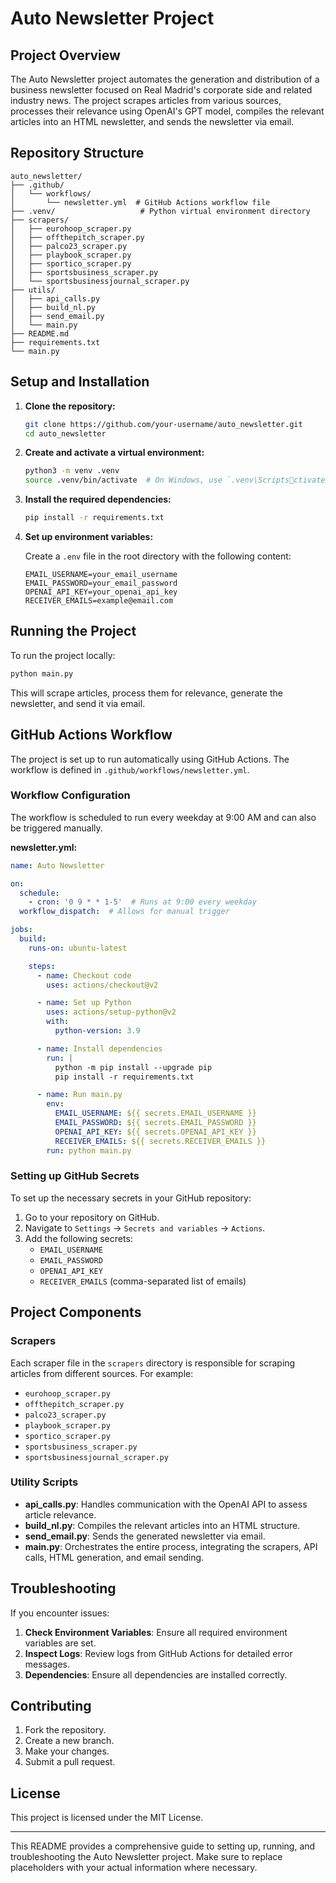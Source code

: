 
# Auto Newsletter Project

## Project Overview

The Auto Newsletter project automates the generation and distribution of a business newsletter focused on Real Madrid's corporate side and related industry news. The project scrapes articles from various sources, processes their relevance using OpenAI's GPT model, compiles the relevant articles into an HTML newsletter, and sends the newsletter via email.

## Repository Structure

```
auto_newsletter/
├── .github/
│   └── workflows/
│       └── newsletter.yml  # GitHub Actions workflow file
├── .venv/                   # Python virtual environment directory
├── scrapers/
│   ├── eurohoop_scraper.py
│   ├── offthepitch_scraper.py
│   ├── palco23_scraper.py
│   ├── playbook_scraper.py
│   ├── sportico_scraper.py
│   ├── sportsbusiness_scraper.py
│   └── sportsbusinessjournal_scraper.py
├── utils/
│   ├── api_calls.py
│   ├── build_nl.py
│   ├── send_email.py
│   └── main.py
├── README.md
├── requirements.txt
└── main.py
```

## Setup and Installation

1. **Clone the repository:**

   ```bash
   git clone https://github.com/your-username/auto_newsletter.git
   cd auto_newsletter
   ```

2. **Create and activate a virtual environment:**

   ```bash
   python3 -m venv .venv
   source .venv/bin/activate  # On Windows, use `.venv\Scriptsctivate`
   ```

3. **Install the required dependencies:**

   ```bash
   pip install -r requirements.txt
   ```

4. **Set up environment variables:**

   Create a `.env` file in the root directory with the following content:

   ```env
   EMAIL_USERNAME=your_email_username
   EMAIL_PASSWORD=your_email_password
   OPENAI_API_KEY=your_openai_api_key
   RECEIVER_EMAILS=example@email.com
   ```

## Running the Project

To run the project locally:

```bash
python main.py
```

This will scrape articles, process them for relevance, generate the newsletter, and send it via email.

## GitHub Actions Workflow

The project is set up to run automatically using GitHub Actions. The workflow is defined in `.github/workflows/newsletter.yml`.

### Workflow Configuration

The workflow is scheduled to run every weekday at 9:00 AM and can also be triggered manually.

**newsletter.yml:**

```yaml
name: Auto Newsletter

on:
  schedule:
    - cron: '0 9 * * 1-5'  # Runs at 9:00 every weekday
  workflow_dispatch:  # Allows for manual trigger

jobs:
  build:
    runs-on: ubuntu-latest

    steps:
      - name: Checkout code
        uses: actions/checkout@v2

      - name: Set up Python
        uses: actions/setup-python@v2
        with:
          python-version: 3.9

      - name: Install dependencies
        run: |
          python -m pip install --upgrade pip
          pip install -r requirements.txt

      - name: Run main.py
        env:
          EMAIL_USERNAME: ${{ secrets.EMAIL_USERNAME }}
          EMAIL_PASSWORD: ${{ secrets.EMAIL_PASSWORD }}
          OPENAI_API_KEY: ${{ secrets.OPENAI_API_KEY }}
          RECEIVER_EMAILS: ${{ secrets.RECEIVER_EMAILS }}
        run: python main.py
```

### Setting up GitHub Secrets

To set up the necessary secrets in your GitHub repository:

1. Go to your repository on GitHub.
2. Navigate to `Settings` -> `Secrets and variables` -> `Actions`.
3. Add the following secrets:
   - `EMAIL_USERNAME`
   - `EMAIL_PASSWORD`
   - `OPENAI_API_KEY`
   - `RECEIVER_EMAILS` (comma-separated list of emails)

## Project Components

### Scrapers

Each scraper file in the `scrapers` directory is responsible for scraping articles from different sources. For example:

- `eurohoop_scraper.py`
- `offthepitch_scraper.py`
- `palco23_scraper.py`
- `playbook_scraper.py`
- `sportico_scraper.py`
- `sportsbusiness_scraper.py`
- `sportsbusinessjournal_scraper.py`

### Utility Scripts

- **api_calls.py**: Handles communication with the OpenAI API to assess article relevance.
- **build_nl.py**: Compiles the relevant articles into an HTML structure.
- **send_email.py**: Sends the generated newsletter via email.
- **main.py**: Orchestrates the entire process, integrating the scrapers, API calls, HTML generation, and email sending.

## Troubleshooting

If you encounter issues:

1. **Check Environment Variables**: Ensure all required environment variables are set.
2. **Inspect Logs**: Review logs from GitHub Actions for detailed error messages.
3. **Dependencies**: Ensure all dependencies are installed correctly.

## Contributing

1. Fork the repository.
2. Create a new branch.
3. Make your changes.
4. Submit a pull request.

## License

This project is licensed under the MIT License.

---

This README provides a comprehensive guide to setting up, running, and troubleshooting the Auto Newsletter project. Make sure to replace placeholders with your actual information where necessary.
